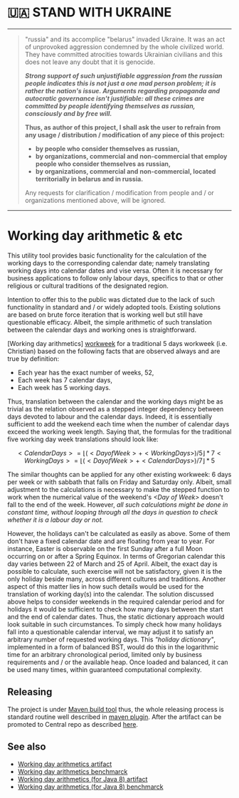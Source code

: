 # 🇺🇦 STAND WITH UKRAINE

---

> "russia" and its accomplice "belarus" invaded Ukraine. It was an act of unprovoked aggression condemned by the whole
> civilized world. They have committed atrocities towards Ukrainian civilians and this does not leave any doubt that
> it is
> genocide.
>
> ***Strong support of such unjustifiable aggression from the russian people indicates this is not just a one mad person
> problem; it is rather the nation's issue. Arguments regarding propaganda and autocratic governance isn't justifiable:
> all these
> crimes are committed by people identifying themselves as russian, consciously and by free will.***
>
> **Thus, as author of this project, I shall ask the user to refrain from any usage / distribution / modification of
> any piece of this project:**
> * **by people who consider themselves as russian,**
> * **by organizations, commercial and non-commercial that employ people who consider themselves as russian,**
> * **by organizations, commercial and non-commercial, located territorially in belarus and in russia.**
>
> Any requests for clarification / modification from people and / or organizations mentioned above, will be ignored.

---

# Working day arithmetic & etc

This utility tool provides basic functionality for the calculation of the working days to the corresponding calendar
date; namely translating working days into calendar dates and vise versa. Often it is necessary for business
applications to follow only labour days, specifics to that or other religious or cultural traditions of the designated
region.

Intention to offer this to the public was dictated due to the lack of such functionality in standard and / or widely
adopted tools. Existing solutions are based on brute force iteration that is working well but still have questionable
efficacy. Albeit, the simple arithmetic of such translation between the calendar days and working ones is
straightforward.

[Working day arithmetics] [workweek] for a traditional 5 days workweek (i.e. Christian) based on the following facts
that are observed always and are true by definition:

* Each year has the exact number of weeks, 52,
* Each week has 7 calendar days,
* Each week has 5 working days.

Thus, translation between the calendar and the working days might be as trivial as the relation observed as a stepped
integer dependency between days devoted to labour and the calendar days. Indeed, it is essentially sufficient to add
the weekend each time when the number of calendar days exceed the working week length. Saying that, the formulas for
the traditional five working day week translations should look like:

```math
<Calendar Days> = ⌊ (<Day of Week> + <Working Days>) / 5 ⌋ * 7
<Working Days> = ⌊ (<Day of Week> + <Calendar Days>) / 7 ⌋ * 5
```

The similar thoughts can be applied for any other existing workweek: 6 days per week or with sabbath that falls on
Friday and Saturday only. Albeit, small adjustment to the calculations is necessary to make the stepped function to
work when the numerical value of the weekend's *&lt;Day of Week&gt;* doesn't fall to the end of the week. However, *all
such calculations might be done in constant time, without looping through all the days in question to check whether it
is a labour day or not.*

However, the holidays can't be calculated as easily as above. Some of them don't have a fixed calendar date and are
floating from year to year. For instance, Easter is observable on the first Sunday after a full Moon occurring on or
after a Spring Equinox. In terms of Gregorian calendar this day varies between 22 of March and 25 of April. Albeit, the
exact day is possible to calculate, such exercise will not be satisfactory, given it is the only holiday beside many,
across different cultures and traditions. Another aspect of this matter lies in how such details would be used for the
translation of working day(s) into the calendar. The solution discussed above helps to consider weekends in the
required calendar period and for holidays it would be sufficient to check how many days between the start and the end
of calendar dates. Thus, the static dictionary approach would look suitable in such circumstances. To simply check how
many holidays fall into a questionable calendar interval, we may adjust it to satisfy an arbitrary number of requested
working days. This *"holiday dictionary"*, implemented in a form of balanced BST, would do this in the logarithmic time
for an arbitrary chronological period, limited only by business requirements and / or the available heap. Once loaded
and balanced, it can be used many times, within guaranteed computational complexity.

## Releasing

The project is under [Maven build tool][maven] thus, the whole releasing process is standard routine well described in 
[maven plugin][maven-release-plugin]. After the artifact can be promoted to Central repo as described [here][sonatype-oss].

## See also

* [Working day arithmetics artifact](wdcalc/README.md)
* [Working day arithmetics benchmarck](wdcalc-perf/README.md)
* [Working day arithmetics (for Java 8) artifact](wdcalc-java8/README.md)
* [Working day arithmetics (for Java 8) benchmarck](wdcalc-perf8/README.md)

[workweek]: https://en.wikipedia.org/wiki/Workweek_and_weekend "Workweek &amp; weekend"
[maven]: https://maven.apache.org "Maven"
[maven-release-plugin]: https://maven.apache.org/maven-release/maven-release-plugin/examples/non-interactive-release.html "Maven Release plugin HowTo"
[sonatype-oss]: https://central.sonatype.org/publish/release/#locate-and-examine-your-staging-repository "Sonatype releasing guide to Central"
